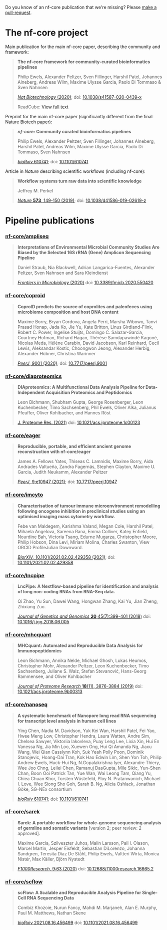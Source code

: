 Do you know of an nf-core publication that we're missing?
Please [make a pull-request](https://github.com/nf-core/nf-co.re/blob/master/markdown/publications.md).

# The nf-core project

Main publication for the main nf-core paper, describing the community and framework:

<!-- pub-stats 10.1038/s41587-020-0439-x -->
> **The nf-core framework for community-curated bioinformatics pipelines**
>
> Philip Ewels, Alexander Peltzer, Sven Fillinger, Harshil Patel, Johannes Alneberg, Andreas Wilm, Maxime Ulysse Garcia, Paolo Di Tommaso & Sven Nahnsen
>
> [_Nat Biotechnology_ (2020)](https://www.nature.com/articles/s41587-020-0439-x);
> doi: [10.1038/s41587-020-0439-x](https://doi.org/10.1038/s41587-020-0439-x)
>
> ReadCube: [View full text](https://rdcu.be/b1GjZ)

Preprint for the main nf-core paper (significantly different from the final Nature Biotech paper):

<!-- pub-stats 10.1101/610741 -->
> **_nf-core:_ Community curated bioinformatics pipelines**
>
> Philip Ewels, Alexander Peltzer, Sven Fillinger, Johannes Alneberg, Harshil Patel, Andreas Wilm, Maxime Ulysse Garcia, Paolo Di Tommaso, Sven Nahnsen
>
> [_bioRxiv_ 610741](https://www.biorxiv.org/content/10.1101/610741v3);
> doi: [10.1101/610741](https://doi.org/10.1101/610741)

Article in _Nature_ describing scientific workflows (including nf-core):

<!-- pub-stats 10.1038/d41586-019-02619-z -->
> **Workflow systems turn raw data into scientific knowledge**
>
> Jeffrey M. Perkel
>
> [_Nature_ **573**, 149-150 (2019)](https://www.nature.com/articles/d41586-019-02619-z);
> doi: [10.1038/d41586-019-02619-z](https://doi.org/10.1038/d41586-019-02619-z)

# Pipeline publications

### [nf-core/ampliseq](https://nf-co.re/ampliseq)

<!-- pub-stats 10.3389/fmicb.2020.550420 -->
> **Interpretations of Environmental Microbial Community Studies Are Biased by the Selected 16S rRNA (Gene) Amplicon Sequencing Pipeline**
>
> Daniel Straub, Nia Blackwell, Adrian Langarica-Fuentes, Alexander Peltzer, Sven Nahnsen and Sara Kleindienst
>
> [_Frontiers in Microbiology_ (2020)](https://www.frontiersin.org/articles/10.3389/fmicb.2020.550420/full)
> doi: [10.3389/fmicb.2020.550420](https://doi.org/10.3389/fmicb.2020.550420)

### [nf-core/coproid](https://nf-co.re/coproid)

<!-- pub-stats 10.7717/peerj.9001 -->
> **CoproID predicts the source of coprolites and paleofeces using microbiome composition and host DNA content**
>
> Maxime Borry, Bryan Cordova, Angela Perri, Marsha Wibowo, Tanvi Prasad Honap, Jada Ko, Jie Yu, Kate Britton, Linus Girdland-Flink, Robert C. Power, Ingelise Stuijts, Domingo C. Salazar-Garcia, Courtney Hofman, Richard Hagan, Thérèse Samdapawindé Kagoné, Nicolas Meda, Hélène Carabin, David Jacobson, Karl Reinhard, Cecil Lewis, Aleksandar Kostic, Choongwon Jeong, Alexander Herbig, Alexander Hübner, Christina Warinner
>
> [_PeerJ_, 9001 (2020)](https://peerj.com/articles/9001);
> doi: [10.7717/peerj.9001](https://doi.org/10.7717/peerj.9001)

### [nf-core/diaproteomics](https://nf-co.re/diaproteomics)

<!-- pub-stats 10.1021/acs.jproteome.1c00123 -->
> **DIAproteomics: A Multifunctional Data Analysis Pipeline for Data-Independent Acquisition Proteomics and Peptidomics**
>
> Leon Bichmann, Shubham Gupta, George Rosenberger, Leon Kuchenbecker, Timo Sachsenberg, Phil Ewels, Oliver Alka, Julianus Pfeuffer, Oliver Kohlbacher, and Hannes Röst
>
> [J. Proteome Res. (2021)](https://pubs.acs.org/doi/abs/10.1021/acs.jproteome.1c00123)
> doi: [10.1021/acs.jproteome.1c00123](https://doi.org/10.1021/acs.jproteome.1c00123)

### [nf-core/eager](https://nf-co.re/eager)

<!-- pub-stats 10.7717/peerj.10947 -->
> **Reproducible, portable, and efficient ancient genome reconstruction with nf-core/eager**
>
> James A. Fellows Yates, Thiseas C. Lamnidis, Maxime Borry, Aida Andrades Valtueña, Zandra Fagernäs, Stephen Clayton, Maxime U. Garcia, Judith Neukamm, Alexander Peltzer
>
> [_PeerJ_, 9:e10947 (2021)](https://peerj.com/articles/10947/);
> doi: [10.7717/peerj.10947](https://doi.org/10.7717/peerj.10947)

### [nf-core/imcyto](https://nf-co.re/imcyto)

<!-- pub-stats 10.1101/2021.02.02.429358 -->
> **Characterisation of tumour immune microenvironment remodelling following oncogene inhibition in preclinical studies using an optimised imaging mass cytometry workflow.**
>
> Febe van Maldegem, Karishma Valand, Megan Cole, Harshil Patel, Mihaela Angelova, Sareena Rana, Emma Colliver, Katey Enfield, Nourdine Bah, Victoria Tsang, Edurne Mugarza, Christopher Moore, Philip Hobson, Dina Levi, Miriam Molina, Charles Swanton,  View ORCID ProfileJulian Downward.
>
> [_BiorXiV_, 10.1101/2021.02.02.429358 (2021)](https://www.biorxiv.org/content/10.1101/2021.02.02.429358v1);
> doi: [10.1101/2021.02.02.429358](https://doi.org/10.1101/2021.02.02.429358)

### [nf-core/lncpipe](https://nf-co.re/lncpipe)

<!-- pub-stats 10.1016/j.jgg.2018.06.005 -->
> **LncPipe: A Nextflow-based pipeline for identification and analysis of long non-coding RNAs from RNA-Seq data.**
>
> Qi Zhao, Yu Sun, Dawei Wang, Hongwan Zhang, Kai Yu, Jian Zheng, Zhixiang Zuo.
>
> [_Journal of Genetics and Genomics_ **20**;45(7):399-401 (2018)](https://www.sciencedirect.com/science/article/pii/S1673852718301176)
> doi: [10.1016/j.jgg.2018.06.005](https://doi.org/10.1016/j.jgg.2018.06.005)

### [nf-core/mhcquant](https://nf-co.re/mhcquant)

<!-- pub-stats 10.1021/acs.jproteome.9b00313 -->
> **MHCquant: Automated and Reproducible Data Analysis for Immunopeptidomics**
>
> Leon Bichmann, Annika Nelde, Michael Ghosh, Lukas Heumos, Christopher Mohr, Alexander Peltzer, Leon Kuchenbecker, Timo Sachsenberg, Juliane S. Walz, Stefan Stevanović, Hans-Georg Rammensee, and Oliver Kohlbacher
>
> [_Journal of Proteome Research_ **18**(11), 3876-3884 (2019)](https://pubs.acs.org/doi/10.1021/acs.jproteome.9b00313)
> doi: [10.1021/acs.jproteome.9b00313](https://doi.org/10.1021/acs.jproteome.9b00313)

### [nf-core/nanoseq](https://nf-co.re/nanoseq)

<!-- pub-stats 10.1101/2021.04.21.440736 -->
> **A systematic benchmark of Nanopore long read RNA sequencing for transcript level analysis in human cell lines**
>
> Ying Chen, Nadia M. Davidson, Yuk Kei Wan, Harshil Patel, Fei Yao, Hwee Meng Low, Christopher Hendra, Laura Watten, Andre Sim, Chelsea Sawyer, Viktoriia Iakovleva, Puay Leng Lee, Lixia Xin, Hui En Vanessa Ng, Jia Min Loo, Xuewen Ong, Hui Qi Amanda Ng, Jiaxu Wang, Wei Qian Casslynn Koh, Suk Yeah Polly Poon, Dominik Stanojevic, Hoang-Dai Tran, Kok Hao Edwin Lim, Shen Yon Toh, Philip Andrew Ewels, Huck-Hui Ng, N.Gopalakrishna Iyer, Alexandre Thiery, Wee Joo Chng, Leilei Chen, Ramanuj DasGupta, Mile Sikic, Yun-Shen Chan, Boon Ooi Patrick Tan, Yue Wan, Wai Leong Tam, Qiang Yu, Chiea Chuan Khor, Torsten Wüstefeld, Ploy N. Pratanwanich, Michael I. Love, Wee Siong Sho Goh, Sarah B. Ng, Alicia Oshlack, Jonathan Göke, SG-NEx consortium
>
> [_bioRxiv_ 610741](https://www.biorxiv.org/content/10.1101/2021.04.21.440736v1);
> doi: [10.1101/610741](https://doi.org/10.1101/2021.04.21.440736)

### [nf-core/sarek](https://nf-co.re/sarek)

<!-- pub-stats 10.12688/f1000research.16665.2 -->
> **Sarek: A portable workflow for whole-genome sequencing analysis of germline and somatic variants** [version 2; peer review: 2 approved].
>
> Maxime Garcia, Szilveszter Juhos, Malin Larsson, Pall I. Olason, Marcel Martin, Jesper Eisfeldt, Sebastian DiLorenzo, Johanna Sandgren, Teresita Díaz De Ståhl, Philip Ewels, Valtteri Wirta, Monica Nistér, Max Käller, Björn Nystedt
>
> [_F1000Research_, 9:63 (2020)](https://f1000research.com/articles/9-63/v2)
> doi: [10.12688/f1000research.16665.2](https://doi.org/10.12688/f1000research.16665.2)


### [nf-core/scflow](https://nf-co.re/scflow)

<!-- pub-stats 10.1101/2021.08.16.456499 -->
> **scFlow: A Scalable and Reproducible Analysis Pipeline for Single-Cell RNA Sequencing Data**
>
> Combiz Khozoie, Nurun Fancy, Mahdi M. Marjaneh, Alan E. Murphy, Paul M. Matthews, Nathan Skene
>
> [bioRxiv 2021.08.16.456499](https://www.biorxiv.org/content/10.1101/2021.08.16.456499v2)
> doi: [10.1101/2021.08.16.456499](https://doi.org/10.1101/2021.08.16.456499)
